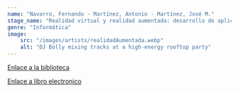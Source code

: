 ```yaml
---
name: "Navarro, Fernando - Martínez, Antonio - Martínez, José M."
stage_name: "Realidad virtual y realidad aumentada: desarrollo de aplicaciones"
genre: "Informática"
image: 
    src: "/images/artists/realidadAumentada.webp"
    alt: "DJ Bolly mixing tracks at a high-energy rooftop party"
---
```


[Enlace a la biblioteca](http://descubridor.santotomas.cl:1701/primo_library/libweb/action/display.do?tabs=detailsTab&ct=display&fn=search&doc=cst_aleph000059614&indx=4&recIds=cst_aleph000059614&recIdxs=3&elementId=3&renderMode=poppedOut&displayMode=full&frbrVersion=4&dscnt=0&fctN=facet_tlevel&scp.scps=scope%3A%28cst_aleph%29%2Cscope%3A%28cst_digitool%29&fctV=online_resources&vl(87563938UI0)=sub&tab=cst_tab&dstmp=1750899251932&mode=Basic&vl(1UIStartWith0)=exact&vl(freeText0)=Inform%C3%A1tica&vl(107694436UI1)=all_items&vid=CST)

[Enlace a libro electronico](
    https://elibro.net/es/lc/santotomas/titulos/106518
)